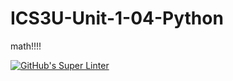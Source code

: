 # ICS3U-Unit-1-04-Python
math!!!!

[![GitHub's Super Linter](https://github.com/Aidan-Lalonde-Novales/ICS3U-Unit-1-04-Python/workflows/GitHub's%20Super%20Linter/badge.svg)](https://github.com/Aidan-Lalonde-Novales/ICS3U-Unit-1-04-Python/actions)
